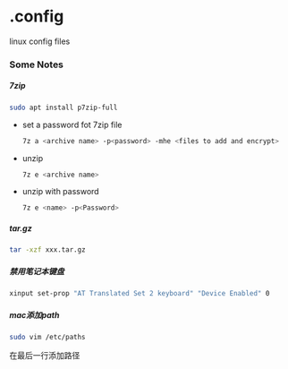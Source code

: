# .config
linux config files

### Some Notes

##### 7zip
```bash
sudo apt install p7zip-full
```
- set a password fot 7zip file
  ```bash
  7z a <archive name> -p<password> -mhe <files to add and encrypt>
  ```
- unzip 
  ```bash
  7z e <archive name>
  ```
- unzip with password
  ```bash
  7z e <name> -p<Password>
  ```

##### tar.gz
```bash
tar -xzf xxx.tar.gz
```

##### 禁用笔记本键盘
```bash
xinput set-prop "AT Translated Set 2 keyboard" "Device Enabled" 0
```


##### mac添加path
```bash
sudo vim /etc/paths
```
在最后一行添加路径
